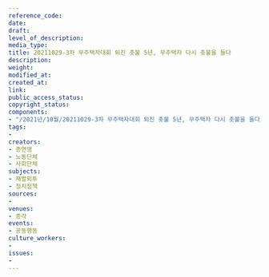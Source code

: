 ```yaml
---
reference_code: 
date: 
draft: 
level_of_description: 
media_type: 
title: 20211029-3차 무주택자대회 퇴진 촛불 5년, 무주택자 다시 촛불을 들다
description: 
weight: 
modified_at: 
created_at: 
link: 
public_access_status: 
copyright_status: 
components:
- "/2021년/10월/20211029-3차 무주택자대회 퇴진 촛불 5년, 무주택자 다시 촛불을 들다/photo_2021-11-01_13-40-31.jpg"
tags:
- 
creators:
- 총연맹
- 노동단체
- 사회단체
subjects:
- 재벌외투
- 정치정책
sources:
- 
venues:
- 종각
events:
- 공동행동
culture_workers:
- 
issues:
- 
---
```

